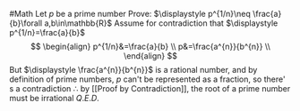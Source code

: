 #Math 
Let $\displaystyle p$ be a prime number
Prove: $\displaystyle p^{1/n}\neq \frac{a}{b}\forall a,b\in\mathbb{R}$
Assume for contradiction that $\displaystyle  p^{1/n}=\frac{a}{b}$
$$
\begin{align}
p^{1/n}&=\frac{a}{b} \\
p&=\frac{a^{n}}{b^{n}} \\
\end{align}
$$
But $\displaystyle \frac{a^{n}}{b^{n}}$ is a rational number, and by definition of prime numbers, $\displaystyle p$ can't be represented as a fraction, so there' s a contradiction
$\displaystyle \therefore$ by [[Proof by Contradiction]], the root of a prime number must be irrational
$\displaystyle Q.E.D.$